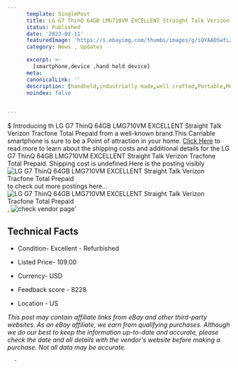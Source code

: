 ```yaml
---
      template: SinglePost
      title: LG G7 ThinQ 64GB LMG710VM EXCELLENT Straight Talk Verizon Tracfone Total Prepaid
      status: Published
      date: '2023-02-11'
      featuredImage: 'https://i.ebayimg.com/thumbs/images/g/iQYAAOSwfLZhsjFa/s-l225.jpg'
      category: News , Updates

      excerpt: >-
        [smartphone,device ,hand held device]
      meta:
      canonicalLink: ''
      description: [handheld,industrially made,well crafted,Portable,Mobile,Compact,Convenient,Lightweight,Maneuverable,Man-portable,Miniature,Carriable,Hand-held,Light,Holdable,Transportable,Mobile device,Pocket-sized,On-the-go,Wireless,Cordless,Compact size,Convenient size, smartphone,device ,hand held device]
      noindex: false
      

---
```

$
      Introducing th LG G7 ThinQ 64GB LMG710VM EXCELLENT Straight Talk Verizon Tracfone Total Prepaid from a well-known brand.This Carriable smartphone is sure to be a Point of attraction  in your home. [Click Here](https://www.ebay.com/itm/324877167727?hash=item4ba4302c6f%3Ag%3AiQYAAOSwfLZhsjFa&mkevt=1&mkcid=1&mkrid=711-53200-19255-0&campid=%253CePNCampaignId%253E&customid=%253CreferenceId%253E&toolid=10049) to read more to learn about the shipping costs and additional details for the LG G7 ThinQ 64GB LMG710VM EXCELLENT Straight Talk Verizon Tracfone Total Prepaid. Shipping cost is undefined.Here is the posting visibly ![LG G7 ThinQ 64GB LMG710VM EXCELLENT Straight Talk Verizon Tracfone Total Prepaid](https://i.ebayimg.com/thumbs/images/g/iQYAAOSwfLZhsjFa/s-l225.jpg) to check out more postings here... ![LG G7 ThinQ 64GB LMG710VM EXCELLENT Straight Talk Verizon Tracfone Total Prepaid](https://i.ebayimg.com/images/g/iQYAAOSwfLZhsjFa/s-l1200.jpg), ![check vendor page](https://origin-galleryplus.ebayimg.com/ws/web/324877167727_2_0_1/225x225.jpg,https://origin-galleryplus.ebayimg.com/ws/web/324877167727_3_0_1/225x225.jpg,https://origin-galleryplus.ebayimg.com/ws/web/324877167727_4_0_1/225x225.jpg,https://origin-galleryplus.ebayimg.com/ws/web/324877167727_5_0_1/225x225.jpg,https://origin-galleryplus.ebayimg.com/ws/web/324877167727_6_0_1/225x225.jpg,https://origin-galleryplus.ebayimg.com/ws/web/324877167727_7_0_1/225x225.jpg,https://origin-galleryplus.ebayimg.com/ws/web/324877167727_8_0_1/225x225.jpg,https://origin-galleryplus.ebayimg.com/ws/web/324877167727_9_0_1/225x225.jpg,https://origin-galleryplus.ebayimg.com/ws/web/324877167727_10_0_1/225x225.jpg,https://origin-galleryplus.ebayimg.com/ws/web/324877167727_11_0_1/225x225.jpg,https://origin-galleryplus.ebayimg.com/ws/web/324877167727_12_0_1/225x225.jpg)'

      

 ## Technical Facts 



     
      

 - Condition- Excellent - Refurbished 


      

 - Listed Price- 109.00 


      

 - Currency- USD 


      

 - Feedback score - 8228 


      

 - Location - US 


      
      

 *_This post may contain affiliate links from eBay and other third-party websites. As an eBay affiliate, we earn from qualifying purchases. Although we do our best to keep the information up-to-date and accurate, please check the date and all details with the vendor's website before making a purchase. Not all data may be accurate._*




      -
